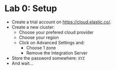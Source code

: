 # Lab 0: Setup

* Create a trial account on <https://cloud.elastic.co/>.
* Create a new cluster:
  * Choose your prefered cloud provider
  * Choose your region
  * Click on Advanced Settings and:
    * Choose 1 zone
    * Remove the Integration Server
* Store the password somewhere: `XYZ`
* And wait...
